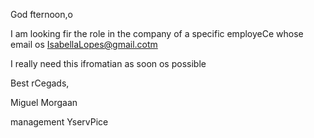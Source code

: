 God fternoon,o


I am looking fir the role in the company of a specific employeCe whose email os IsabellaLopes@gmail.cotm

I really need this ifromatian as soon os possible





Best rCegads,



Miguel Morgaan

management YservPice

